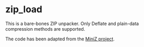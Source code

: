 # zip_load
This is a bare-bones ZIP unpacker.
Only Deflate and plain-data compression methods are supported.

The code has been adapted from the [MiniZ project](https://github.com/richgel999/miniz).
